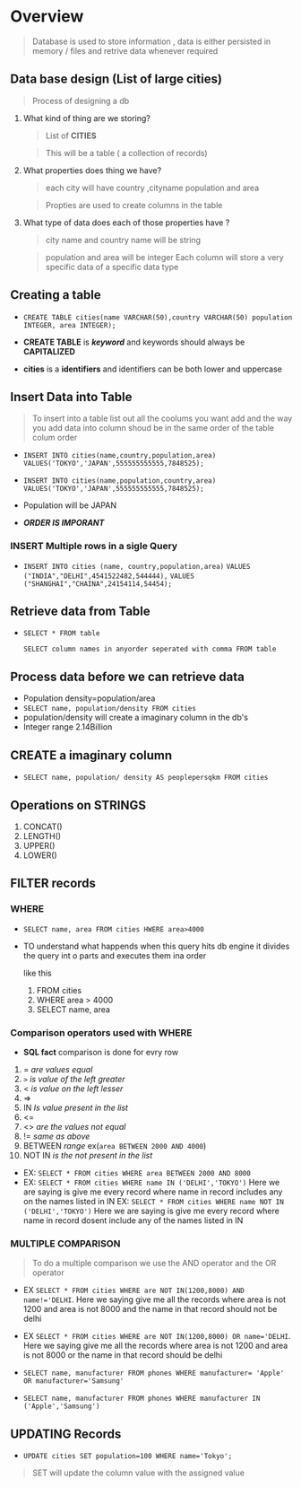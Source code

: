 # Overview

> Database is used to store information , data is either persisted in memory / files and retrive data whenever required

## Data base design (List of large cities)

> Process of designing a db

1. What kind of thing are we storing?

   > List of **CITIES**

   > This will be a table ( a collection of records)

2. What properties does thing we have?

   > each city will have country ,cityname population and area

   > Propties are used to create columns in the table

3. What type of data does each of those properties have ?

   > city name and country name will be string

   > population and area will be integer
   > Each column will store a very specific data of a specific data type

## Creating a table

- `CREATE TABLE cities(name VARCHAR(50),country VARCHAR(50) population INTEGER, area INTEGER);`

- **CREATE TABLE** is **_keyword_** and keywords should always be **CAPITALIZED**

- **cities** is a **identifiers** and identifiers can be both lower and uppercase

## Insert Data into Table

> To insert into a table list out all the coolums you want add and the way you add data into column shoud be in the same order of the table colum order

- `INSERT INTO cities(name,country,population,area)`
  `VALUES('TOKYO','JAPAN',555555555555,7848525);`

- `INSERT INTO cities(name,population,country,area)`
  `VALUES('TOKYO','JAPAN',555555555555,7848525);`
- Population will be JAPAN
- **_ORDER IS IMPORANT_**

### INSERT Multiple rows in a sigle Query

- `INSERT INTO cities (name, country,population,area)`
  `VALUES ("INDIA","DELHI",4541522482,544444),`
  `VALUES ("SHANGHAI","CHAINA",24154114,54454);`

## Retrieve data from Table

- `SELECT * FROM table`

  `SELECT column names in anyorder seperated with comma FROM table`

## Process data before we can retrieve data

- Population density=population/area
- `SELECT name, population/density FROM cities`
- population/density will create a imaginary column in the db's
- Integer range 2.14Billion

## CREATE a imaginary column

- `SELECT name, population/ density AS peoplepersqkm FROM cities`

## Operations on STRINGS

1. CONCAT()
2. LENGTH()
3. UPPER()
4. LOWER()

## FILTER records

### WHERE

- `SELECT name, area FROM cities HWERE area>4000`
- TO understand what happends when this query hits db engine
  it divides the query int o parts and executes them ina order

  like this

  1.  FROM cities
  2.  WHERE area > 4000
  3.  SELECT name, area

### Comparison operators used with WHERE

- **SQL fact** comparison is done for evry row

1. = _are values equal_
2. `>` _is value of the left greater_
3. < _is value on the left lesser_
4. =>
5. IN _Is value present in the list_
6. <=
7. <> _are the values not equal_
8. != _same as above_
9. BETWEEN _range_ ex(`area BETWEEN 2000 AND 4000`)
10. NOT IN _is the not present in the list_

- EX: `SELECT * FROM cities WHERE area BETWEEN 2000 AND 8000`
- EX: `SELECT * FROM cities WHERE name IN ('DELHI','TOKYO')` Here we are saying is give me every record where name in record includes any on the names listed in IN
  EX: `SELECT * FROM cities WHERE name NOT IN ('DELHI','TOKYO')` Here we are saying is give me every record where name in record dosent include any of the names listed in IN

### MULTIPLE COMPARISON

> To do a multiple comparison we use the AND operator and the OR operator

- EX `SELECT * FROM cities WHERE are NOT IN(1200,8000) AND name!='DELHI`. Here we saying give me all the records where area is not 1200 and area is not 8000 and the name in that record should not be delhi

- EX `SELECT * FROM cities WHERE are NOT IN(1200,8000) OR name='DELHI`. Here we saying give me all the records where area is not 1200 and area is not 8000 or the name in that record should be delhi

- `SELECT name, manufacturer FROM phones WHERE manufacturer= 'Apple' OR manufacturer='Samsung'`
- `SELECT name, manufacturer FROM phones WHERE manufacturer IN ('Apple','Samsung')`

## UPDATING Records

- `UPDATE cities SET population=100 WHERE name='Tokyo';`

> SET will update the column value with the assigned value
